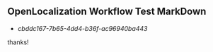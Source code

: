 ## OpenLocalization Workflow Test MarkDown
* *cbddc167-7b65-4dd4-b36f-ac96940ba443*
 
thanks!

<!--HONumber=Sep16_HO1-->


